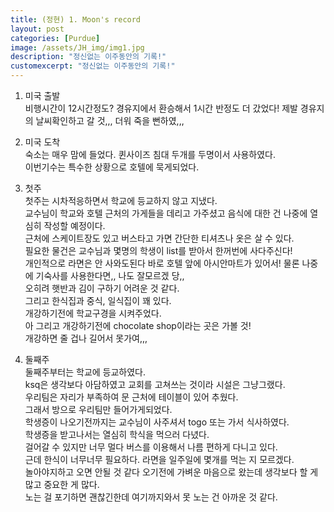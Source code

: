 ```yaml
---
title: (정현) 1. Moon's record
layout: post
categories: [Purdue]
image: /assets/JH_img/img1.jpg
description: "정신없는 이주동안의 기록!"
customexcerpt: "정신없는 이주동안의 기록!"
---
```

1. 미국 출발
    <br>비행시간이 12시간정도? 경유지에서 환승해서 1시간 반정도 더 갔었다!
    제발 경유지의 날씨확인하고 갈 것,,, 더워 죽을 뻔하였,,,

2. 미국 도착
    <br>숙소는 매우 맘에 들었다. 퀸사이즈 침대 두개를 두명이서 사용하였다.
    <br>이번기수는 특수한 상황으로 호텔에 묵게되었다.

3. 첫주
    <br>첫주는 시차적응하면서 학교에 등교하지 않고 지냈다.
    <br>교수님이 학교와 호텔 근처의 가게들을 데리고 가주셨고 음식에 대한 건 나중에 열심히 작성할 예정이다.
    <br>근처에 스케이트장도 있고 버스타고 가면 간단한 티셔츠나 옷은 살 수 있다.
    <br>필요한 물건은 교수님과 몇명의 학생이 list를 받아서 한꺼번에 사다주신다!
    <br>개인적으로 라면은 안 사와도된다 바로 호텔 앞에 아시안마트가 있어서! 물론 나중에 기숙사를 사용한다면,, 나도 잘모르겠
    당,,
    <br>오히려 햇반과 김이 구하기 어려운 것 같다.
    <br>그리고 한식집과 중식, 일식집이 꽤 있다.
    <br>개강하기전에 학교구경을 시켜주었다.
    <br>아 그리고 개강하기전에 chocolate shop이라는 곳은 가볼 것!
    <br>개강하면 줄 겁나 길어서 못가여,,,

4. 둘째주
    <br>둘째주부터는 학교에 등교하였다.
    <br>ksq은 생각보다 아담하였고 교회를 고쳐쓰는 것이라 시설은 그냥그랬다.
    <br>우리팀은 자리가 부족하여 문 근처에 테이블이 있어 추웠다.
    <br>그래서 방으로 우리팀만 들어가게되었다.
    <br>학생증이 나오기전까지는 교수님이 사주셔서 togo 또는 가서 식사하였다.
    <br>학생증을 받고나서는 열심히 학식을 먹으러 다녔다.
    <br>걸어갈 수 있지만 너무 멀다 버스를 이용해서 나름 편하게 다니고 있다.
    <br>근데 한식이 너무너무 필요하다. 라면을 일주일에 몇개를 먹는 지 모르겠다.
    <br>놀아야지하고 오면 안될 것 같다 오기전에 가벼운 마음으로 왔는데 생각보다 할 게 많고 중요한 게 많다.
    <br>노는 걸 포기하면 괜찮긴한데 여기까지와서 못 노는 건 아까운 것 같다.

